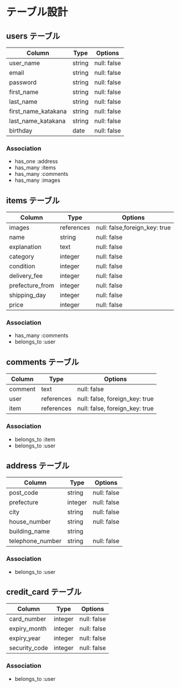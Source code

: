 # テーブル設計

## users テーブル

| Column              | Type   | Options      |
| ------------------- | ------ | ------------ |
| user_name           | string | null: false  |
| email               | string | null: false  |
| password            | string | null: false  |
| first_name          | string  | null: false |
| last_name           | string  | null: false |
| first_name_katakana | string  | null: false |
| last_name_katakana  | string  | null: false |
| birthday            | date    | null: false |

### Association

- has_one :address
- has_many :items
- has_many :comments
- has_many :images

## items テーブル

| Column           | Type        | Options                       |
| ---------------- | ----------- | ----------------------------- |
| images           | references  | null: false,foreign_key: true |
| name             | string      | null: false                   |
| explanation      | text        | null: false                   |
| category         | integer     | null: false                   |
| condition        | integer     | null: false                   |
| delivery_fee     | integer     | null: false                   |
| prefecture_from  | integer     | null: false                   |
| shipping_day     | integer     | null: false                   |
| price            | integer     | null: false                   |

### Association

- has_many :comments
- belongs_to :user

## comments テーブル

| Column  | Type       | Options                        |
| ------- | ---------- | ------------------------------ |
| comment | text       | null: false                    |
| user    | references | null: false, foreign_key: true |
| item    | references | null: false, foreign_key: true |

### Association

- belongs_to :item
- belongs_to :user

## address テーブル

| Column           | Type       | Options     |
| ---------------- | ---------- | ----------- |
| post_code        | string     | null: false |
| prefecture       | integer    | null: false |
| city             | string     | null: false |
| house_number     | string     | null: false |
| building_name    | string     |             |
| telephone_number | string     | null: false |

### Association

- belongs_to :user

## credit_card テーブル

| Column        | Type       | Options     |
| ------------- | ---------- | ----------- |
| card_number   | integer    | null: false |
| expiry_month  | integer    | null: false |
| expiry_year   | integer    | null: false |
| security_code | integer    | null: false |

### Association

- belongs_to :user